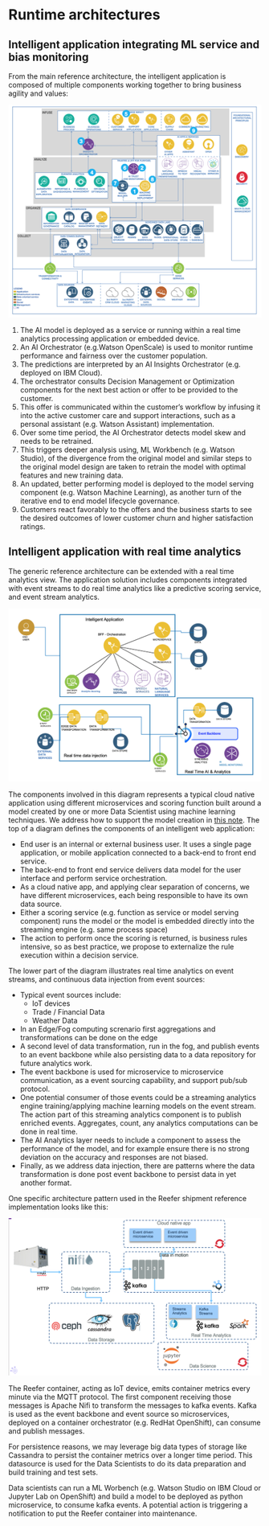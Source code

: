 # Runtime architectures

## Intelligent application integrating ML service and bias monitoring

From the main reference architecture, the intelligent application is composed of multiple components working together to bring business agility and values:

![](runtime-app.png)

1. The AI model is deployed as a service or running within a real time analytics processing application or embedded device.
1. An AI Orchestrator (e.g.Watson OpenScale) is used to monitor runtime performance and fairness over the customer population.
1. The predictions are interpreted by an AI Insights Orchestrator (e.g. deployed on IBM Cloud).
1. The orchestrator consults Decision Management or Optimization components for the next best action or offer to be provided to the customer.
1. This offer is communicated within the customer’s workflow by infusing it into the active customer care and support interactions, such as a personal assistant (e.g. Watson Assistant) implementation.
2. Over some time period, the AI Orchestrator detects model skew and needs to be retrained.
3. This triggers deeper analysis using, ML Workbench (e.g. Watson Studio), of the divergence from the original model and similar steps to the original model design are taken to retrain the model with optimal features and new training data.
4. An updated, better performing model is deployed to the model serving component (e.g. Watson Machine Learning), as another turn of the iterative end to end model lifecycle governance.
5. Customers react favorably to the offers and the business starts to see the desired outcomes of lower customer churn and higher satisfaction ratings.


## Intelligent application with real time analytics

The generic reference architecture can be extended with a real time analytics view. The application solution includes components integrated with event streams to do real time analytics like a predictive scoring service, and event stream analytics.

![](rt-ia-ai.png)

The components involved in this diagram represents a typical cloud native application using different microservices and scoring function built around a model created by one or more Data Scientist using machine learning techniques. We address how to support the model creation in [this note](../model-dev/README.md). The top of a diagram defines the components of an intelligent web application:

* End user is an internal or external business user. It uses a single page application, or mobile application connected to a back-end to front end service.
* The back-end to front end service delivers data model for the user interface and perform service orchestration.
* As a cloud native app, and applying clear separation of concerns, we have different microservices, each being responsible to have its own data source.  
* Either a scoring service (e.g. function as service or model serving component) runs the model or the model is embedded directly into the streaming engine (e.g. same process space)
* The action to perform once the scoring is returned, is business rules intensive, so as best practice, we propose to externalize the rule execution within a decision service.

The lower part of the diagram illustrates real time analytics on event streams, and continuous data injection from event sources:

* Typical event sources include:
  *  IoT devices
  *  Trade / Financial Data
  *  Weather Data
* In an Edge/Fog computing screnario first aggregations and transformations can be done on the edge 
* A second level of data transformation, run in the fog, and publish events to an event backbone while also persisting data to a data repository for future analytics work.
* The event backbone is used for microservice to microservice communication, as a event sourcing capability, and support pub/sub protocol.
* One potential consumer of those events could be a streaming analytics engine training/applying machine learning models on the event stream. The action part of this streaming analytics component is to publish enriched events. Aggregates, count, any analytics computations can be done in real time. 
* The AI Analytics layer needs to include a component to assess the performance of the model, and for example ensure there is no strong deviation on the accuracy and responses are not biased. 
* Finally, as we address data injection, there are patterns where the data transformation is done post event backbone to persist data in yet another format.

One specific architecture pattern used in the Reefer shipment reference implementation looks like this:

![](RT-analytics.png)

The Reefer container, acting as IoT device, emits container metrics every minute via the MQTT protocol. The first component receiving those messages is Apache Nifi to transform the messages to kafka events. Kafka is used as the event backbone and event source so microservices, deployed on a container orchestrator (e.g. RedHat OpenShift), can consume and publish messages. 

For persistence reasons, we may leverage big data types of storage like Cassandra to persist the container metrics over a longer time period. This datasource is used for the Data Scientists to do its data preparation and build training and test sets. 

Data scientists can run a ML Worbench (e.g. Watson Studio on IBM Cloud or Jupyter Lab on OpenShift) and build a model to be deployed as python microservice, to consume kafka events. A potential action is triggering a notification to put the Reefer container into maintenance.
